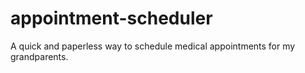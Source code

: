 # appointment-scheduler
A quick and paperless way to schedule medical appointments for my grandparents.
